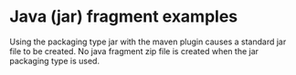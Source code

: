 # Java (jar) fragment examples

Using the packaging type jar with the maven plugin causes a standard jar
file to be created.  No java fragment zip file is created when the jar
packaging type is used.
